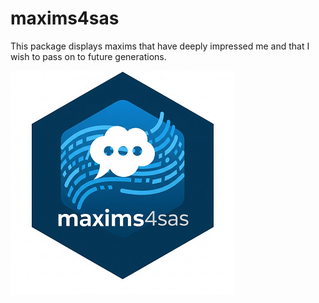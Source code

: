 # maxims4sas
This package displays maxims that have deeply impressed me and that I wish to pass on to future generations.  
  
![maxims4sas](./maxims4sas_small.png)  
